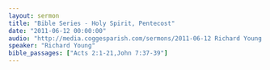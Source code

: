 ```yaml
---
layout: sermon
title: "Bible Series - Holy Spirit, Pentecost"
date: "2011-06-12 00:00:00"
audio: "http://media.coggesparish.com/sermons/2011-06-12 Richard Young.mp3"
speaker: "Richard Young"
bible_passages: ["Acts 2:1-21,John 7:37-39"]
---
```

